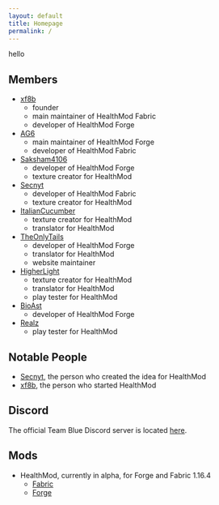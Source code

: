 ```yaml
---
layout: default	
title: Homepage
permalink: /
---
```


hello

## Members

- [xf8b](https://github.com/xf8b)
  - founder
  - main maintainer of HealthMod Fabric
  - developer of HealthMod Forge
- [AG6](https://github.com/zAG6z/)
  - main maintainer of HealthMod Forge
  - developer of HealthMod Fabric
- [Saksham4106](https://github.com/saksham4106/)
  - developer of HealthMod Forge
  - texture creator for HealthMod
- [Secnyt](https://github.com/secnyt/)
  - developer of HealthMod Fabric
  - texture creator for HealthMod
- [ItalianCucumber](https://github.com/ItalianCucumber/)
  - texture creator for HealthMod
  - translator for HealthMod
- [TheOnlyTails](https://github.com/TheOnlyTails/)
  - developer of HealthMod Forge
  - translator for HealthMod
  - website maintainer
- [HigherLight](https://github.com/HigherLight/)
  - texture creator for HealthMod
  - translator for HealthMod
  - play tester for HealthMod
- [BioAst](https://github.com/bioastroiner/)
  - developer of HealthMod Forge
- [Realz](https://github.com/KingRealzYT/)
  - play tester for HealthMod

## Notable People

- [Secnyt](https://github.com/secnyt/), the person who created the idea for HealthMod
- [xf8b](https://github.com/xf8b/), the person who started HealthMod

## Discord

The official Team Blue Discord server is located [here](https://discord.gg/VvB7zx2rvU).

## Mods

- HealthMod, currently in alpha, for Forge and Fabric 1.16.4
  - [Fabric](https://github.com/teambluemods/healthmod-fabric)
  - [Forge](https://github.com/teambluemods/healthmod-forge)

